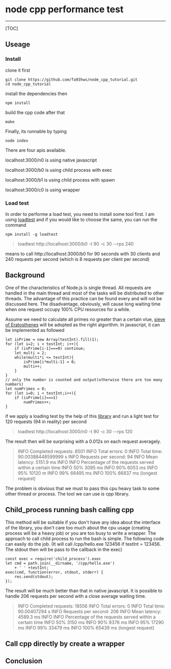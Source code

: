 # node cpp performance test

---

[TOC]

## Useage
### Install
clone it first
```
git clone https://github.com/fa93hws/node_cpp_tutorial.git
cd node_cpp_tutorial
```
install the dependencies then
```
npm install
```

build the cpp code after that
```
make
```

Finally, its runnable by typing
```
node index
```

There are four apis available.

localhost:3000/n0 is using native javascript

localhost:3000/b0 is using child process with exec

localhost:3000/b1 is using child process with spawn

localhost:3000/c0 is using wrapper

### Load test
In order to performe a load test, you need to install some tool first. I am using [loadtest][2] and if you would like to choose the same, you can run the command
```
npm install -g loadtest
```
> loadtest http://localhost:3000/b0 -t 90 -c 30 --rps 240

means to call http://localhost:3000/b0 for 90 seconds with 30 clients and 240 requests per second (which is 8 requests per client per second)

## Background
One of the characteristics of Node.js is single thread. All requests are handled in the main thread and most of the tasks will be distributed to other threads. The advantage of this practice can be found every and will not be discussed here. The disadvantage, obviously, will cause long waiting time when one request occupy 100% CPU resources for a while.

Assume we need to calculate all primes no greater than a certain vlue, [sieve of Eratosthenes][1] will be adopted as the right algorithm. In javascript, it can be implemented as followed
```
let isPrime = new Array(testInt).fill(1);
for (let i=2; i < testInt; i++){
    if (isPrime[i-1]===0) continue;
    let multi = 2;
    while(multi*i <= testInt){
        isPrime[i*multi-1] = 0;
        multi++;
    }
}
// only the number is counted and output(otherwise there are too many numbers)
let numPrimes = 0;
for (let i=0; i < testInt;i++){
    if (isPrime[i]===1)
        numPrimes++;
}
```
if we apply a loading test by the help of this [library][2] and run a light test for 120 requests (94 in reality) per second
> loadtest http://localhost:3000/n0 -t 90 -c 30 --rps 120

The result then will be surprising with a 0.012s on each request averagely.
> INFO Completed requests:  8501
INFO Total errors:        0
INFO Total time:          90.00388448599999 s
INFO Requests per second: 94
INFO Mean latency:        5151.9 ms
INFO 
INFO Percentage of the requests served within a certain time
INFO   50%      3095 ms
INFO   90%      6053 ms
INFO   95%      10120 m
INFO   99%      66495 ms
INFO  100%      66837 ms (longest request)

The problem is obvious that we must to pass this cpu heavy task to some other thread or process. The tool we can use is cpp library.

## Child_process running bash calling cpp
This method will be suitable if you don't have any idea about the interface of the library, you don't care too much about the cpu usage (creating process will be a heavy job) or you are too busy to write a wrapper.
The approach to call child process to run the bash is simple. The following code can easily do the job. (It will call /cpp/hello.exe 123456 if testInt = 123456. The stdout then will be pass to the callback in the exec)
```
const exec = require('child_process').exec
let cmd = path.join(__dirname, '/cpp/hello.exe')
    + ' ' +testInt;
exec(cmd, function(error, stdout, stderr) {
    res.send(stdout);
});
```
The result will be much better than that in native javascript. It is possible to handle 206 requests per second with a close average waiting time.
> INFO Completed requests:  18556
INFO Total errors:        0
INFO Total time:          90.00407294 s
INFO Requests per second: 206
INFO Mean latency:        4589.3 ms
INFO 
INFO Percentage of the requests served within a certain time
INFO   50%      3150 ms
INFO   90%      9376 ms
INFO   95%      17290 ms
INFO   99%      33479 ms
INFO  100%      65439 ms (longest request)

## Call cpp directly by create a wrapper

## Conclusion
  [1]: https://zh.wikipedia.org/wiki/%E5%9F%83%E6%8B%89%E6%89%98%E6%96%AF%E7%89%B9%E5%B0%BC%E7%AD%9B%E6%B3%95
  [2]: https://www.npmjs.com/package/loadtest
